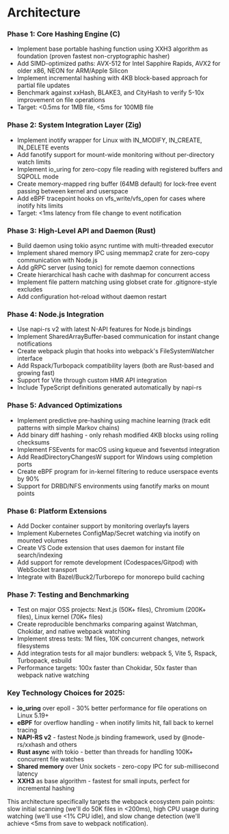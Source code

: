 # Architecture

### **Phase 1: Core Hashing Engine (C)**
- Implement base portable hashing function using XXH3 algorithm as foundation (proven fastest non-cryptographic hasher)
- Add SIMD-optimized paths: AVX-512 for Intel Sapphire Rapids, AVX2 for older x86, NEON for ARM/Apple Silicon
- Implement incremental hashing with 4KB block-based approach for partial file updates
- Benchmark against xxHash, BLAKE3, and CityHash to verify 5-10x improvement on file operations
- Target: <0.5ms for 1MB file, <5ms for 100MB file

### **Phase 2: System Integration Layer (Zig)**
- Implement inotify wrapper for Linux with IN_MODIFY, IN_CREATE, IN_DELETE events
- Add fanotify support for mount-wide monitoring without per-directory watch limits
- Implement io_uring for zero-copy file reading with registered buffers and SQPOLL mode
- Create memory-mapped ring buffer (64MB default) for lock-free event passing between kernel and userspace
- Add eBPF tracepoint hooks on vfs_write/vfs_open for cases where inotify hits limits
- Target: <1ms latency from file change to event notification

### **Phase 3: High-Level API and Daemon (Rust)**
- Build daemon using tokio async runtime with multi-threaded executor
- Implement shared memory IPC using memmap2 crate for zero-copy communication with Node.js
- Add gRPC server (using tonic) for remote daemon connections
- Create hierarchical hash cache with dashmap for concurrent access
- Implement file pattern matching using globset crate for .gitignore-style excludes
- Add configuration hot-reload without daemon restart

### **Phase 4: Node.js Integration**
- Use napi-rs v2 with latest N-API features for Node.js bindings
- Implement SharedArrayBuffer-based communication for instant change notifications
- Create webpack plugin that hooks into webpack's FileSystemWatcher interface
- Add Rspack/Turbopack compatibility layers (both are Rust-based and growing fast)
- Support for Vite through custom HMR API integration
- Include TypeScript definitions generated automatically by napi-rs

### **Phase 5: Advanced Optimizations**
- Implement predictive pre-hashing using machine learning (track edit patterns with simple Markov chains)
- Add binary diff hashing - only rehash modified 4KB blocks using rolling checksums
- Implement FSEvents for macOS using kqueue and fseventsd integration
- Add ReadDirectoryChangesW support for Windows using completion ports
- Create eBPF program for in-kernel filtering to reduce userspace events by 90%
- Support for DRBD/NFS environments using fanotify marks on mount points

### **Phase 6: Platform Extensions**
- Add Docker container support by monitoring overlayfs layers
- Implement Kubernetes ConfigMap/Secret watching via inotify on mounted volumes
- Create VS Code extension that uses daemon for instant file search/indexing
- Add support for remote development (Codespaces/Gitpod) with WebSocket transport
- Integrate with Bazel/Buck2/Turborepo for monorepo build caching

### **Phase 7: Testing and Benchmarking**
- Test on major OSS projects: Next.js (50K+ files), Chromium (200K+ files), Linux kernel (70K+ files)
- Create reproducible benchmarks comparing against Watchman, Chokidar, and native webpack watching
- Implement stress tests: 1M files, 10K concurrent changes, network filesystems
- Add integration tests for all major bundlers: webpack 5, Vite 5, Rspack, Turbopack, esbuild
- Performance targets: 100x faster than Chokidar, 50x faster than webpack native watching

### **Key Technology Choices for 2025:**
- **io_uring** over epoll - 30% better performance for file operations on Linux 5.19+
- **eBPF** for overflow handling - when inotify limits hit, fall back to kernel tracing
- **NAPI-RS v2** - fastest Node.js binding framework, used by @node-rs/xxhash and others
- **Rust async** with tokio - better than threads for handling 100K+ concurrent file watches
- **Shared memory** over Unix sockets - zero-copy IPC for sub-millisecond latency
- **XXH3** as base algorithm - fastest for small inputs, perfect for incremental hashing

This architecture specifically targets the webpack ecosystem pain points: slow initial scanning (we'll do 50K files in <200ms), high CPU usage during watching (we'll use <1% CPU idle), and slow change detection (we'll achieve <5ms from save to webpack notification).